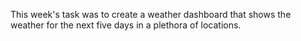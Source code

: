 This week's task was to create a weather dashboard that shows the weather for the next five days in a plethora of locations.
